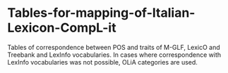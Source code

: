 # Tables-for-mapping-of-Italian-Lexicon-CompL-it
Tables of correspondence between POS and traits of M-GLF, LexicO and Treebank and LexInfo vocabularies. In cases where correspondence with LexInfo vocabularies was not possible, OLiA categories are used.
